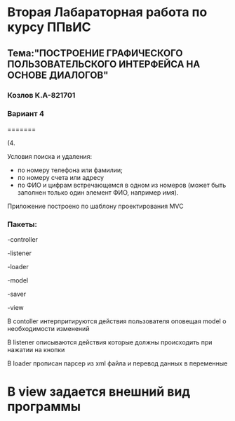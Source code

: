 # Вторая Лабараторная работа по курсу ППвИС

## Тема:"ПОСТРОЕНИЕ ГРАФИЧЕСКОГО ПОЛЬЗОВАТЕЛЬСКОГО ИНТЕРФЕЙСА НА ОСНОВЕ ДИАЛОГОВ"


### Козлов К.А-821701
### Вариант 4

 
=======

(4. 



Условия поиска и удаления:
- по номеру телефона или фамилии;
- по номеру счета или адресу
- по ФИО и цифрам встречающемся в одном из номеров (может
быть заполнен только один элемент ФИО, например имя).

Приложение построено по шаблону проектирования MVC
### Пакеты:

-controller

-listener

-loader

-model

-saver

-view

В contoller интерпритируются действия пользователя оповещая model о необходимости изменений

В listener описываются действия которые должны происходить при нажатии на кнопки

В loader прописан парсер из xml файла и перевод данных в переменные 

В view задается внешний вид программы 
=======


